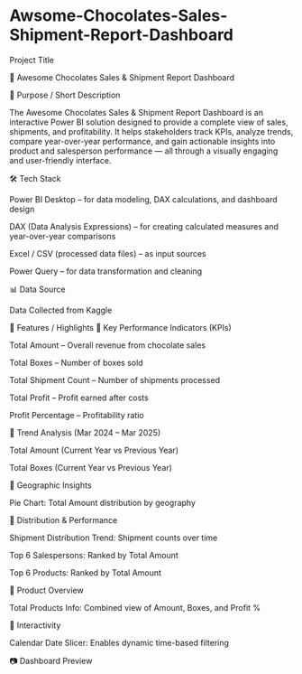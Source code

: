 # Awsome-Chocolates-Sales-Shipment-Report-Dashboard
Project Title

🍫 Awesome Chocolates Sales & Shipment Report Dashboard

📌 Purpose / Short Description

The Awesome Chocolates Sales & Shipment Report Dashboard is an interactive Power BI solution designed to provide a complete view of sales, shipments, and profitability. It helps stakeholders track KPIs, analyze trends, compare year-over-year performance, and gain actionable insights into product and salesperson performance — all through a visually engaging and user-friendly interface.

🛠️ Tech Stack

Power BI Desktop – for data modeling, DAX calculations, and dashboard design

DAX (Data Analysis Expressions) – for creating calculated measures and year-over-year comparisons

Excel / CSV (processed data files) – as input sources

Power Query – for data transformation and cleaning

📊 Data Source

Data Collected from Kaggle

🌟 Features / Highlights
🔹 Key Performance Indicators (KPIs)

Total Amount – Overall revenue from chocolate sales

Total Boxes – Number of boxes sold

Total Shipment Count – Number of shipments processed

Total Profit – Profit earned after costs

Profit Percentage – Profitability ratio

🔹 Trend Analysis (Mar 2024 – Mar 2025)

Total Amount (Current Year vs Previous Year)

Total Boxes (Current Year vs Previous Year)

🔹 Geographic Insights

Pie Chart: Total Amount distribution by geography

🔹 Distribution & Performance

Shipment Distribution Trend: Shipment counts over time

Top 6 Salespersons: Ranked by Total Amount

Top 6 Products: Ranked by Total Amount

🔹 Product Overview

Total Products Info: Combined view of Amount, Boxes, and Profit %

🔹 Interactivity

Calendar Date Slicer: Enables dynamic time-based filtering

📷 Dashboard Preview

